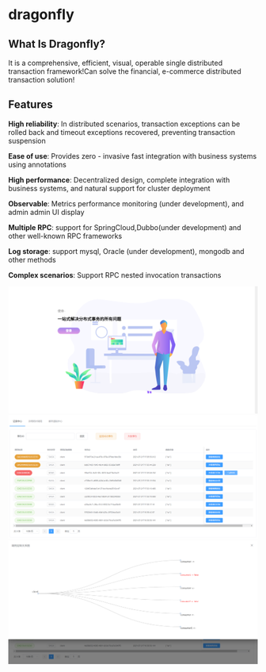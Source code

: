 # dragonfly

## What Is Dragonfly?
It is a comprehensive, efficient, visual, operable single distributed transaction framework!Can solve the financial, e-commerce distributed transaction solution!

## Features

**High reliability**: In distributed scenarios, transaction exceptions can be rolled back and timeout exceptions recovered, preventing transaction suspension

**Ease of use**: Provides zero - invasive fast integration with business systems using annotations

**High performance**: Decentralized design, complete integration with business systems, and natural support for cluster deployment

**Observable**: Metrics performance monitoring (under development), and admin admin UI display

**Multiple RPC**: support for SpringCloud,Dubbo(under development) and other well-known RPC frameworks

**Log storage**: support mysql, Oracle (under development), mongodb and other methods

**Complex scenarios**: Support RPC nested invocation transactions

![图片](https://github.com/outman1234/dragonfly/blob/master/doc/1.png)
![图片](https://github.com/outman1234/dragonfly/blob/master/doc/3.png)
![图片](https://github.com/outman1234/dragonfly/blob/master/doc/2.png)
